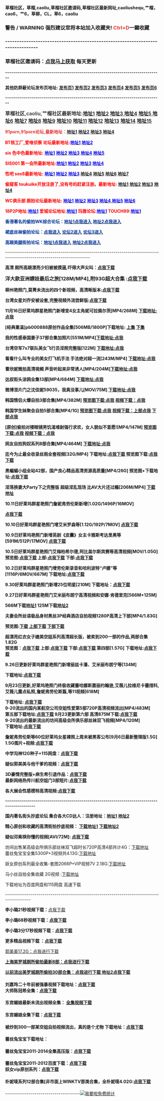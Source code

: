 <p>
	<strong><strong><strong><strong>草榴社区，草榴,caoliu,草榴社区邀请码,草榴社区最新网址,caoliushequ,艹榴，cao6，艹6，草柳，CL，草6，caoliu</strong>&nbsp;</strong></strong></strong>
</p>
<h3>
	<strong><strong><strong><strong>警告 / WARNING</strong> <strong>强烈建议您将本站加入收藏夹! <span style="color:#E53333;">Ctrl+D</span>一鍵收藏</strong></strong></strong></strong> 
</h3>
<h3>
	<strong><strong><strong>-------------------------------------------------------------------------------</strong></strong></strong> 
</h3>
<h3>
	<strong><strong><strong>草榴社区邀请码：<a href="http://www.meihao69.com/thread-23165-1-1.html" target="_blank">点我马上获取</a> 每天更新</strong></strong></strong> 
</h3>
<p>
	<strong><strong><strong> <strong>------------------------------------------------------------------------------</strong> </strong></strong></strong> 
</p>
<p>
	<strong><span style="font-size:14px;">其他防屏蔽论坛发布页地址: </span><a href="http://caoliushequ1.tumblr.com/" target="_blank"><span style="font-size:14px;">发布页1</span></a> <a href="http://cl1024.hatenablog.com/" target="_blank"><span style="font-size:14px;">发布页2</span></a><span style="font-size:14px;"> </span><a href="http://caoliu521.livejournal.com/" target="_blank"><span style="font-size:14px;">发布页3</span></a><span style="font-size:14px;"> </span><a href="http://1024dizhi.blog.com/" target="_blank"><span style="font-size:14px;">发布页4</span></a><span style="font-size:14px;"> </span><a href="http://1024dizhi1.pen.io/" target="_blank"><span style="font-size:14px;">发布页5</span></a><span style="font-size:14px;"> </span><span style="font-size:14px;"> <a href="http://1024wangzhi.github.io/" target="_blank">发布页6</a></span></strong><a href="http://1024dizhi.github.io/" target="_blank"></a> 
</p>
<p>
	<strong>------------------------------------------------------------------------------</strong> 
</p>
<p>
	<span style="font-weight:600;color:#333333;font-family:-apple-system, BlinkMacSystemFont, 'Segoe UI', Helvetica, Arial, sans-serif, 'Apple Color Emoji', 'Segoe UI Emoji', 'Segoe UI Symbol';font-size:16px;background-color:#FFFFFF;"><span><span><span><span><span><span>草榴社区,caoliu,艹榴社区最新地址:<span><span><span><span><span><span><span><a href="http://cc.66ss.online/index.php?u=430519&ext=64655">地址1</a>&nbsp;</span><span><a href="http://hjkjh.org/index.php?u=430519&ext=64655">地址2</a>&nbsp;</span><span><a href="http://cl.gfhyu.com/index.php?u=430519&ext=64655">地址3&nbsp;</a></span><span><a href="http://tmdkao.com/index.php?u=430519&ext=64655">地址4</a>&nbsp;</span><span><a href="http://dz.jekr.biz/index.php?u=430519&ext=64655">地址5&nbsp;</a></span><span><a href="http://dz.xefr.biz/index.php?u=430519&ext=64655" target="_blank">地址6</a>&nbsp;</span><span><a href="http://cl.dicool.pw/index.php?u=430519&ext=64655">地址7</a>&nbsp;</span><span><a href="http://cc.55kk.online/index.php?u=430519&ext=64655">地址8</a>&nbsp;</span><span><a href="http://cl.5ye.biz/index.php?u=430519&ext=64655">地址9</a>&nbsp;</span><span><a href="http://cl.dicool.pw/index.php?u=430519&ext=64655" target="_blank">地址10</a>&nbsp;</span><span><a href="http://t66y.davin.work/index.php?u=430519&ext=64655">地址11</a>&nbsp;<a href="http://xiaohai.ga/index.php?u=430519&ext=64655">地址12</a>&nbsp;<a href="http://cl.rfbfp.com/index.php?u=430519&ext=64655">地址13</a>&nbsp;<a href="http://cc.vbvb.lol/index.php?u=430519&ext=64655">地址14</a>&nbsp;<a href="http://c6.jekr.biz/index.php?u=430519&ext=64655">地址15</a></span></span></strong></span></strong></span></strong></strong></strong></strong></strong></strong></span></strong></span></strong></strong></strong></strong></strong>
</p>
<p>
	<strong><strong><span style="color:#e53333;font-size:16px;"><strong><span style="line-height:1.5;"><strong><span style="font-size:14px;">91porn,91porn论坛,最新地址：<a href="http://www.allanalpass.com/Cazn2" target="_blank">地址1</a> <a href="http://zhao.91dizhi.email.91dizhi.at.gmail.com.i6p.work/index.php" target="_blank">地址2</a> <a href="http://www.allanalpass.com/Cazn2" target="_blank">地址3</a> <a href="http://zhao.91dizhi.email.91dizhi.at.gmail.com.i6p.work/index.php" target="_blank">地址4</a></span></strong></span></strong></span></strong></strong> 
</p>
<p>
	<strong><strong><strong><strong><strong><span style="color:#ff0000;"><strong>BT核工厂,爱唯侦察 论坛最新地址:</strong></span><span style="color:#0000ff;"><a href="http://fr.97xzc.net/bbs/" target="_blank"><span style="color:#0000ff;"><strong>地址1</strong></span></a><strong> </strong><a href="http://97.99btgc.org/" target="_blank"><span style="color:#0000ff;"><strong>地址2</strong></span></a></span> </strong></strong></strong></strong></strong> 
</p>
<p>
	<strong><strong><strong><strong><strong><span style="color:#ff0000;"><strong>sis 色中色最新地址: </strong></span><span style="color:#0000ff;"><a href="http://174.127.195.210/bbs/index.php" target="_blank"><span style="color:#0000ff;"><strong>地址1</strong></span></a><strong> </strong><a href="http://67.220.90.10/bbs/index.php" target="_blank"><span style="color:#0000ff;"><strong>地址2</strong></span></a><strong> </strong><a href="http://174.127.195.200/bbs/index.php" target="_blank"><span style="color:#0000ff;"><strong>地址3</strong></span></a><strong> </strong><a href="http://174.127.195.166/bbs/index.php" target="_blank"><span style="color:#0000ff;"><strong>地址4</strong></span></a><strong> </strong><a href="http://67.220.90.4/bbs/index.php" target="_blank"><span style="color:#0000ff;"><strong>地址5</strong></span></a><strong> </strong></span> </strong></strong></strong></strong></strong> 
</p>
<p>
	<strong><strong><strong><strong><strong><span style="color:#ff0000;"><strong>SIS001 第一会所最新地址:</strong></span><span style="color:#0000ff;"><a href="http://162.252.9.12/bbs/index.php" target="_blank"><span style="color:#0000ff;"><strong>地址1</strong></span></a><strong> </strong><a href="http://162.252.9.5/forum/index.php" target="_blank"><span style="color:#0000ff;"><strong>地址2</strong></span></a><strong> </strong><a href="http://162.252.9.11/bbs/" target="_blank"><span style="color:#0000ff;"><strong>地址3</strong></span></a><strong> </strong><a href="http://kindeditor.net/162.252.9.10/bbs/" target="_blank"><span style="color:#0000ff;"><strong>地址4</strong></span></a></span> </strong></strong></strong></strong></strong> 
</p>
<p>
	<strong><strong><strong><strong><strong><span style="color:#ff0000;"><strong>性吧 sex8最新地址: </strong></span><span style="color:#0000ff;"><a href="http://luntanweb.net/index.php?u=1202280" target="_blank"><span style="color:#0000ff;"><strong>地址1</strong></span></a><strong> </strong><a href="http://sebashow.com/index.php?u=1202280" target="_blank"><span style="color:#0000ff;"><strong>地址2</strong></span></a><strong> </strong><a href="http://sisqq.com/index.php?u=1202280" target="_blank"><span style="color:#0000ff;"><strong>地址3</strong></span></a><strong> </strong><span style="color:#0000ff;"><strong><a href="http://mmsong.net/index.php?u=1202280" target="_blank">地址4</a> <a href="http://s8girl.net/index.php?u=1202280" target="_blank">地址5</a> <a href="http://mmse8.net/index.php?u=1202280" target="_blank">地址6</a> <a href="http://mms8s8.net/index.php?u=1202280" target="_blank">地址7</a></strong></span></span></strong></strong></strong></strong></strong> 
</p>
<p>
	<strong><strong><strong><strong><strong><span style="color:#ff0000;"><strong><strong><strong><strong><strong><strong><strong><span style="font-size:14px;">偷窥客 toukuike开放注册了,没有号的赶紧注册。最新地址: </span></strong><a href="http://198.40.52.135/?fromuid=488915" target="_blank"><strong><span style="font-size:14px;">地址1</span></strong></a><strong><span style="font-size:14px;"> </span></strong><a href="http://198.40.52.155/?fromuid=488915" target="_blank"><strong><span style="font-size:14px;">地址2</span></strong></a><strong><span style="font-size:14px;"> </span></strong><a href="http://198.40.52.144/?fromuid=488915" target="_blank"><strong><span style="font-size:14px;">地址3</span></strong></a><strong><span style="font-size:14px;"> </span></strong><strong><a href="http://198.40.52.152/?fromuid=488915" target="_blank"><span style="font-size:14px;">地址4</span></a></strong></strong></strong></strong></strong></strong></strong></span><span style="color:#0000ff;"><a href="http://198.40.52.135/?fromuid=45475" target="_blank"><span style="color:#0000ff;"><strong></strong></span></a><strong></strong><a href="http://198.40.52.155/?fromuid=45475" target="_blank"><span style="color:#0000ff;"><strong></strong></span></a><strong></strong><a href="http://198.40.52.144/?fromuid=45475" target="_blank"><span style="color:#0000ff;"><strong></strong></span></a><strong></strong><strong><a href="http://198.40.52.152/?fromuid=45475" target="_blank"> </a></strong></span> </strong></strong></strong></strong></strong> 
</p>
<p>
	<strong><strong><strong><strong><strong><span style="color:#ff0000;"><strong>WC俱乐部 厕拍论坛最新地址</strong><strong>: </strong></span><span style="color:#0000ff;"><a href="http://www.wcjlb.info/?fromuid=20502" target="_blank"><span style="color:#0000ff;"><strong>地址1</strong></span></a><strong> </strong><a href="http://192.186.31.76/?fromuid=20502" target="_blank"><span style="color:#0000ff;"><strong>地址2</strong></span></a><strong> </strong><a href="http://192.186.31.75/?fromuid=20502" target="_blank"><span style="color:#0000ff;"><strong>地址3</strong></span></a><strong> </strong><a href="http://192.186.31.70/?fromuid=20502" target="_blank"><span style="color:#0000ff;"><strong>地址4 </strong></span></a><a href="http://192.186.31.68/?fromuid=20502" target="_blank"><span style="color:#0000ff;"><strong>地址5</strong></span></a><strong> </strong><a href="http://www.wcjlb.net/?fromuid=20502" target="_blank"><span style="color:#0000ff;"><strong>地址6</strong></span></a></span> </strong></strong></strong></strong></strong> 
</p>
<p>
	<strong><strong><strong><strong><strong><span style="color:#ff0000;"><strong>18P2P地址:</strong></span><span style="color:#0000ff;"><a href="http://www.18p2p.com/forum/index.php" target="_blank"><span style="color:#0000ff;"><strong>地址1</strong></span></a><strong> </strong></span><span style="color:#ff0000;"><strong>爱城论坛地址:</strong></span><span style="color:#0000ff;"><a href="http://208.94.244.99/bt/index.php" target="_blank"><span style="color:#0000ff;"><strong>地址1</strong></span></a><strong> </strong></span><span style="color:#ff0000;"><strong>玛雅论坛:</strong></span><span style="color:#0000ff;"><a href="http://a.klmaya.info/index.php" target="_blank"><span style="color:#0000ff;"><strong>地址1</strong></span></a></span><span style="color:#ff0000;"><strong> TOUCH99:</strong></span><span style="color:#0000ff;"><a href="http://www.touch89.com/index.php" target="_blank"><span style="color:#0000ff;"><strong>地址1</strong></span></a></span> </strong></strong></strong></strong></strong> 
</p>
<p>
	<strong><span style="font-size:14px;color:#003399;">香港著名的偷拍WK综合论坛：</span></strong><a href="www.meihao69.com" target="_blank"><strong><span style="font-size:14px;color:#003399;">地址1点我进入</span></strong></a> <a href="www.meihao69.com" target="_blank"><strong><span style="font-size:14px;color:#003399;">地址2点我进入</span></strong></a> 
</p>
<p>
	<strong><span style="font-size:14px;color:#003399;">裙底丝袜偷拍论坛：</span></strong><a href="www.meihao69.com" target="_blank"><strong><span style="font-size:14px;color:#003399;">点我进入</span></strong></a> <a href="www.meihao69.com" target="_blank"><strong><span style="font-size:14px;color:#003399;">论坛</span></strong><strong><span style="font-size:14px;color:#003399;"></span></strong><strong><span style="font-size:14px;color:#003399;">2进入</span></strong></a> <a href="www.meihao69.com" target="_blank"><strong><span style="font-size:14px;color:#003399;">论坛3进入</span></strong></a> 
</p>
<p>
	<strong><span style="font-size:14px;color:#003399;">高跟美腿街拍论坛：</span></strong><a href="www.meihao69.com" target="_blank"><strong><span style="font-size:14px;color:#003399;">地址1点我进入</span></strong></a> <a href="www.meihao69.com" target="_blank"><strong><span style="font-size:14px;color:#003399;">地址2点我进入</span></strong> </a><strong><strong><strong><strong><strong> </strong></strong></strong></strong></strong> 
</p>
<p>
	-------------------------------------------------------------------------------------------------------------------------
</p>
<p>
	<strong><span style="font-size:14px;">高清 厕所高跟漂亮少妇被被摸逼,吓得大声尖叫：<a href="http://www.coladrive.com/file/7875584" target="_blank">点我下载</a></span></strong> 
</p>
<p>
	<strong><strong><strong><strong><span style="font-size:16px;">洋大款亚洲嫖妓最后之旅</span><strong><span style="font-size:16px;">[128M/MP4]</span></strong><span style="font-size:16px;">,</span></strong><strong><span style="font-size:16px;">附93G超大合集 :</span></strong><span style="line-height:1.5;"><strong><a href="http://www.colayun.com/file/7376547" target="_blank"><span style="font-size:16px;">点我下载</span></a></strong></span> </strong></strong></strong> 
</p>
<p>
	<strong><strong><strong>柳州艳照门,莫菁未流出的四个新视频，高清晰版本:<a href="http://www.colafile.com/file/2797773">点我下载</a></strong></strong></strong> 
</p>
<p>
	<strong><strong>台湾女星刘乔安被设套,完整视频外流尝鲜版:</strong><a href="http://www.colafile.com/file/2700825"><strong>点我下载</strong></a></strong> 
</p>
<p>
	<strong>11月16日好莱坞群星艳照门新增变4女主角妮可拉佩尔茨[MP4/268M] </strong><a href="http://www.colafile.com/file/2555733"><strong>下载地址:点我</strong></a> 
</p>
<p>
	<strong>[经典重温]pb000888原创作品全集[506MB/1800P]</strong><strong>下载地址: </strong><a href="http://www.colafile.com/file/2542142"><strong>上集</strong></a><strong> </strong><a href="http://www.colafile.com/file/2542143"><strong>下集</strong></a> 
</p>
<p>
	<strong>我的性感泰国妻子37部合集加照片[551M/MP4]</strong><a href="http://www.colafile.com/file/2542145"><strong>下载地址:点我</strong></a> 
</p>
<p>
	<strong>台湾空军7x7联队美女飞行员淫照完整版[122M] <a href="http://www.colafile.com/file/2500147">下载地址:点我</a></strong> 
</p>
<p>
	<strong>看看什么叫专业的美女打飞机手法 手法绝对超一流[243M/MP4] </strong><strong><a href="http://www.colafile.com/file/2500146">下载地址:点我</a></strong> 
</p>
<p>
	<strong>曹欣妮微拍高清視頻 声音听起来非常诱人[MP4/204M]</strong><strong><a href="http://www.colafile.com/file/2500145">下载地址:点我</a></strong> 
</p>
<p>
	<strong>达叔街头涂鸦全集13部[MP4/684M] <a href="http://www.colafile.com/file/2462989">下载地址:点我</a></strong> 
</p>
<p>
	<strong>微博泄片门之沈佳妮59035，我真没事儿[MOV/75M] <a href="http://www.colafile.com/file/2462925">下载地址:点我</a></strong> 
</p>
<p>
	<strong>韩国情侣火爆自拍3部合集[MP4/382M] </strong><a href="http://www.colafile.com/file/2440696"><strong>预览图下载:点我</strong></a><strong> </strong><a href="http://www.colafile.com/file/2440712"><strong>视频下载：点我</strong></a> 
</p>
<p>
	<strong>韩国学生妹聚会自拍5部合集[MP4/1G] </strong><a href="http://www.colafile.com/file/2440694"><strong>预览图下载:点我</strong></a><strong> </strong><a href="http://www.colafile.com/file/2440746"><strong>视频下载：上部点我</strong></a><strong> </strong><a href="http://www.colafile.com/file/2440789"><strong>下部点我</strong></a> 
</p>
<p>
	<strong>[原创]偷拍对楼眼镜男饥渴难耐强行求欢，女人貌似不意愿![MP4/147M] </strong><a href="http://www.colafile.com/file/2440692"><strong>预览图下载:点我</strong></a><strong> </strong><a href="http://www.colafile.com/file/2440711"><strong>视频下载：点我</strong></a> 
</p>
<p>
	<strong>网友自拍狗奴系列8部合集[MP4/464M] </strong><a href="http://www.colafile.com/file/2440769"><strong>下载地址:点我</strong></a> 
</p>
<p>
	<strong><strong><strong>迄今为止最全收录丝雨全套视频[32G/MP4] </strong><strong>下载地址:</strong><a href="http://www.colafile.com/file/2388740"><strong>点我下载</strong></a><strong> 预览图下载:</strong><a href="http://www.colafile.com/file/2388738"><strong>点我下载</strong></a></strong></strong> 
</p>
<p>
	<strong><strong>黑蝙蝠小组全站42部，国产良心精品高清资源高质量[MP4/26G] 预览图+下载地址:</strong><strong><a href="http://www.colafile.com/file/2355476">点我下载</a></strong></strong> 
</p>
<p>
	<strong>淫荡换妻大Party下之完整版 超级淫乱现场 比AV大片还过瘾[206M/MP4] </strong><strong><a href="http://www.colafile.com/file/2355482">下载地址</a></strong> 
</p>
<p>
	<strong>10.11日好莱坞群星艳照门詹妮弗劳伦斯新增[1.02G/1496P/16MOV]</strong> 
</p>
<p>
	<strong><a href="http://www.colafile.com/file/2355480">点我下载</a></strong> 
</p>
<p>
	<strong>10.10日好莱坞群星艳照门增艾米罗森等[1.12G/192P/7MOV] </strong><strong><a href="http://www.colafile.com/file/2355479">点我下载</a></strong> 
</p>
<p>
	<strong>10.9日好莱坞艳照门新增英剧《皮囊》女主卡雅斯考达里奥等[591M/512P/17MOV] </strong><a href="http://www.colafile.com/file/2355481"><strong>点我下载</strong></a> 
</p>
<p>
	<strong><strong>10.5日好莱坞群星艳照门艾梅柏希尔德,阿比盖尔斯宾赛等高清视频[MOV/1.05G]</strong> <br />
<strong>预览图:<a href="http://www.colafile.com/file/2304313">点我下载</a> 上部:<a href="http://www.colafile.com/file/2304385">点我下载</a> 下部:<a href="http://www.colafile.com/file/2304386">点我下载</a></strong> </strong> 
</p>
<p>
	<strong>10.2日好莱坞群星艳照门增劳伦斯录音和哈利波特“卢娜”等[1116P/6MOV/667M] </strong><strong>下载地址:<a href="http://www.colafile.com/file/2279226">点我下载</a></strong> 
</p>
<p>
	<strong><strong>9.30好莱坞群星艳照门新增25位明星[210M] </strong><strong>下载地址：<a href="http://www.colafile.com/file/2225232">点我下载</a></strong></strong> 
</p>
<p>
	<strong>9.27日好莱坞群星艳照门艾米丽布朗宁高清视频和安娜·肯德里克[566M+125M]</strong> 
</p>
<p>
	<strong>566M下载<a href="http://www.colafile.com/file/2142067">地址1</a> 125M下载<a href="http://www.colafile.com/file/2142060">地址2</a></strong> 
</p>
<p>
	<strong>夫妻会所丝语极品身材黑丝3P经典酒店自拍视频1280P高清上下部[MP4/1.83G]</strong> 
</p>
<p>
	<strong>预览图:</strong><a href="http://www.colafile.com/file/2224717"><strong>下载</strong></a><strong> <a href="http://www.colafile.com/file/2225261">上部下载</a> <a href="http://www.colafile.com/file/2225279">下部下载</a></strong> 
</p>
<p>
	<strong><strong>超漂亮红衣女子媲美空姐系列高清超长版，被卖到200一部的作品,两部合集1.82G</strong><br />
<strong>预览图：<a href="http://www.colafile.com/file/2111776">点我下载</a> </strong><strong>上部:<a href="http://www.colafile.com/file/2111759">点我下载</a> </strong><strong>下部:<a href="http://www.colafile.com/file/2111761">点我下载</a> 第四部[1.57G]&nbsp;下载地址:<strong><a href="http://www.colafile.com/file/2128710">点我下载</a></strong></strong></strong> 
</p>
<p>
	<strong><strong>9.26日更新好莱坞群星艳照门新增丽兹卡潘、艾米丽布朗宁等[134M]</strong></strong> 
</p>
<p>
	<strong><strong>下载地址:<a href="http://www.colafile.com/file/2128351">点我下载</a></strong></strong> 
</p>
<p>
	<strong><strong><strong>9月23日更新,好莱坞艳照门终极收藏蕾哈娜斯嘉丽约翰逊,艾薇儿拉维尼卡蕾措科,艾薇儿露点私照,詹妮弗劳伦斯篇,等11视频[618M] </strong></strong></strong> 
</p>
<p>
	<strong><strong>下载地址: </strong><a href="http://www.colafile.com/file/2106645"><strong>点我下载</strong></a><br />
<strong><strong>9-20流出的国内某航空公司空姐性爱第5部720P高清视频流出[MP4/483M]</strong><br />
<strong><strong>第五部</strong>下载地址:</strong><a href="http://www.colafile.com/file/2106647"><strong>点我下载</strong></a> 9月23更新</strong><strong>第六部 高清875M下载:<a href="http://www.colafile.com/file/2111758">点我下载</a></strong> <br />
<strong>9-20流出的</strong><strong>最新流出的坊间高级会所俱乐部丝袜双飞视频[MP4/120M]</strong><br />
<strong>下载地址:</strong><strong><a href="http://www.colafile.com/file/2106650">点我下载</a></strong></strong> 
</p>
<p>
	<strong>詹妮弗劳伦斯等60位好莱坞女星裸照上周末被黑客公布</strong><strong>[9月6日最新整理版1.5G] </strong><strong>1.5G图片+视频:</strong><strong><a href="http://www.colafile.com/file/2000750">点我下载</a></strong> 
</p>
<p>
	<strong><strong>中学沟神12G种子+115网盘：</strong><a href="http://www.colafile.com/file/1009472"><strong>点我下载</strong></a></strong> 
</p>
<p>
	<strong><strong>疑似郭美美与他干爹的视频：</strong><a href="http://www.colafile.com/file/1026699"><strong>点我下载</strong></a> </strong> 
</p>
<p>
	<strong><strong>3D豪情完整版+麻生希引退作品：</strong><a href="http://www.colafile.com/file/1193257"><strong>点我下载</strong></a><strong><br />
最新网络热传川航空姐门3部短片:<a href="http://www.colafile.com/file/1185384">点我下载</a></strong></strong> 
</p>
<p>
	<strong><strong>各大展会性感模特高清视频:</strong><a href="http://www.qmxyc.com/?fromuid=153512"><strong>点我下载</strong></a></strong> 
</p>
<p>
	<strong>-------------------------------------------------------------------------------------------</strong> 
</p>
<p>
	<strong>国内著名街头抄底论坛 集合各大CD达人：注册地址：</strong><strong><a href="www.qmxyc.com/?fromuid=153512">地址1</a> </strong><strong><a href="www.qmxyc.com/?fromuid=153512">地址2</a></strong> 
</p>
<p>
	<strong>精心原创和收藏的高清街拍抄底视频： <a href="http://www.colafile.com/u/cl1025">下载地址1</a></strong><strong> <strong><strong><a href="www.qmxyc.com/?fromuid=153512">下载地址2</a></strong></strong></strong> 
</p>
<p>
	<strong>疑似邓紫棋你懂的视频[AVI/72M]: </strong><strong><a href="http://www.colafile.com/file/1833661">点我下载</a></strong> 
</p>
<p>
	坊间出售某高级会所俱乐部丝袜双飞超时长720P高清4部共计4G：<a href="http://www.colafile.com/file/1725996">下载地址</a><br />
蕾丝兔宝宝全集5300P+3视频共4.13G:<a href="http://www.colafile.com/file/1726016">下载地址</a> 
</p>
<p>
	妖女原创系列最全收集-套图2066P+VIP视频7V 2.18G:<a href="http://www.colafile.com/file/1745867">下载地址</a> 
</p>
<p>
	马小丝自拍全集收藏 2G视频 :<a href="http://www.colafile.com/file/1744067">下载地址</a> 
</p>
<p>
	下载地址为百度网盘和115网盘 高速下载
</p>
<p>
	-------------------------------------------------------------------------------------------
</p>
<p>
	<strong> 李小璐21秒视频下载：</strong><a href="http://www.colafile.com/file/934742">点我下载</a> 
</p>
<p>
	<strong> </strong><strong>李小璐68秒视频下载：<a href="http://www.colafile.com/file/934744">点我下载</a></strong> 
</p>
<p>
	<strong> </strong><strong>李小璐3分17秒视频下载</strong><strong>：<a href="http://www.colafile.com/file/946759">点我下载</a></strong> 
</p>
<p>
	<strong> 更多精品视频下载 ：<a href="http://www.colafile.com/u/cl1025">点我下载<br />
</a></strong> 
</p>
<p>
	<a href="http://www.colafile.com/file/970319">郭美美17.2G：点我进行下载</a> 
</p>
<p>
	<a href="http://www.colafile.com/file/970318"><strong>上海美罗城厕所偷拍最新8部：点我进行下载</strong></a> 
</p>
<p>
	<a href="http://www.colafile.com/file/970305"><strong>以前流出美罗城厕所偷拍30部合集：点我进行下载</strong></a><strong><a href="http://www.colafile.com/u/cl1025"> </a></strong> <strong><a href="http://www.colafile.com/file/1025948">地址2点我下载</a></strong> 
</p>
<h4>
	刘嘉玲二十年前被强暴视频下载地址：<a href="http://www.colafile.com/file/964716">点我下载</a><strong><br />
大师陈冠希全集：</strong><strong><a href="http://www.colafile.com/file/1006160">点我下载</a></strong> 
</h4>
<h4>
	<strong>东宫媚娘最新未流出视频全集： </strong><a href="http://www.colafile.com/file/993989"><strong>全集视频下载</strong></a> 
</h4>
<h4>
	<strong>东宫媚娘全集下载：</strong><a href="http://www.colafile.com/file/970699"><strong>点我下载</strong></a> 
</h4>
<h4>
	<strong>被炒到300一部某空姐自拍视频流出，真的是个尤物 下载地址：<a href="http://www.colafile.com/file/978320">点我下载</a></strong> 
</h4>
<h4>
	蕾丝兔宝宝下载地址：
</h4>
<h4>
	<strong>蕾丝兔宝宝2011-2014</strong><strong>全集高压版：</strong><a href="http://www.colafile.com/file/988253"><strong>点我下载</strong></a><strong> </strong> 
</h4>
<h4>
	<strong>蕾丝兔宝宝2011-2012百度下载：</strong><a href="http://www.colafile.com/file/988116">点我下载<br />
</a><strong>妖女vip原创系列：</strong><a href="http://www.colafile.com/file/988055"><strong>点我下载</strong></a> 
</h4>
<h4>
	<strong>朴妮唛系列12部合集[非市面上WINKTV那类合集，全朴妮唛4.02G:<a href="http://www.colafile.com/file/990632">点我下载</a></strong> 
</h4>
<p>
	--------------------------------------<a href="http://www.51.la/?15128895" target="_blank"><img alt="我要啦免费统计" src="http://img.users.51.la/15128895.asp" style="border:none;" /></a>
</p>

